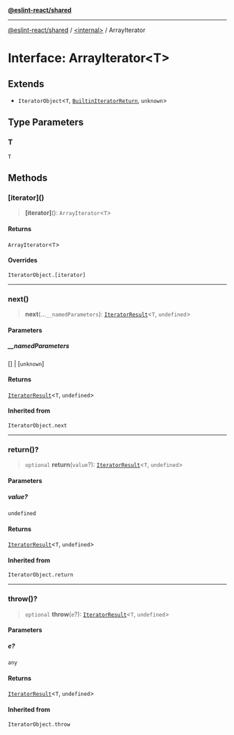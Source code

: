 [**@eslint-react/shared**](../../README.md)

***

[@eslint-react/shared](../../README.md) / [\<internal\>](../README.md) / ArrayIterator

# Interface: ArrayIterator\<T\>

## Extends

- `IteratorObject`\<`T`, [`BuiltinIteratorReturn`](../type-aliases/BuiltinIteratorReturn.md), `unknown`\>

## Type Parameters

### T

`T`

## Methods

### \[iterator\]()

> **\[iterator\]**(): `ArrayIterator`\<`T`\>

#### Returns

`ArrayIterator`\<`T`\>

#### Overrides

`IteratorObject.[iterator]`

***

### next()

> **next**(...`__namedParameters`): [`IteratorResult`](../type-aliases/IteratorResult.md)\<`T`, `undefined`\>

#### Parameters

##### \_\_namedParameters

\[\] | \[`unknown`\]

#### Returns

[`IteratorResult`](../type-aliases/IteratorResult.md)\<`T`, `undefined`\>

#### Inherited from

`IteratorObject.next`

***

### return()?

> `optional` **return**(`value`?): [`IteratorResult`](../type-aliases/IteratorResult.md)\<`T`, `undefined`\>

#### Parameters

##### value?

`undefined`

#### Returns

[`IteratorResult`](../type-aliases/IteratorResult.md)\<`T`, `undefined`\>

#### Inherited from

`IteratorObject.return`

***

### throw()?

> `optional` **throw**(`e`?): [`IteratorResult`](../type-aliases/IteratorResult.md)\<`T`, `undefined`\>

#### Parameters

##### e?

`any`

#### Returns

[`IteratorResult`](../type-aliases/IteratorResult.md)\<`T`, `undefined`\>

#### Inherited from

`IteratorObject.throw`
